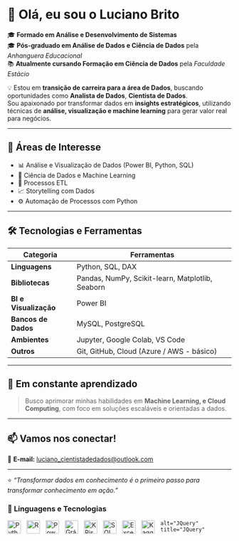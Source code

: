 # 👋 Olá, eu sou o Luciano Brito  

🎓 **Formado em Análise e Desenvolvimento de Sistemas**  
🎓 **Pós-graduado em Análise de Dados e Ciência de Dados** pela *Anhanguera Educacional*  
📚 **Atualmente cursando Formação em Ciência de Dados** pela *Faculdade Estácio*  

💡 Estou em **transição de carreira para a área de Dados**, buscando oportunidades como **Analista de Dados**, **Cientista de Dados**.  
Sou apaixonado por transformar dados em **insights estratégicos**, utilizando técnicas de **análise, visualização e machine learning** para gerar valor real para negócios.  

---

## 🚀 Áreas de Interesse
- 📊 Análise e Visualização de Dados (Power BI, Python, SQL)  
- 🤖 Ciência de Dados e Machine Learning  
- 🧱 Processos ETL  
- 📈 Storytelling com Dados  
- ⚙️ Automação de Processos com Python  

---

## 🛠️ Tecnologias e Ferramentas
| Categoria | Ferramentas |
|------------|--------------|
| **Linguagens** | Python, SQL, DAX |
| **Bibliotecas** | Pandas, NumPy, Scikit-learn, Matplotlib, Seaborn |
| **BI e Visualização** | Power BI |
| **Bancos de Dados** | MySQL, PostgreSQL |
| **Ambientes** | Jupyter, Google Colab, VS Code |
| **Outros** | Git, GitHub, Cloud (Azure / AWS - básico) |

---

## 🧠 Em constante aprendizado
> Busco aprimorar minhas habilidades em **Machine Learning, e Cloud Computing**, com foco em soluções escaláveis e orientadas a dados.

---

## 📫 Vamos nos conectar!
📧 **E-mail:** luciano_cientistadedados@outlook.com  

---

⭐ *“Transformar dados em conhecimento é o primeiro passo para transformar conhecimento em ação.”*  


### 🤖 Linguagens e Tecnologias

<img 
    align="left" 
    alt="Python"
    title="Python" 
    width="30px" 
    style="padding-right: 10px;" 
    src="https://cdn.jsdelivr.net/gh/devicons/devicon@latest/icons/python/python-original.svg" 
/>
<img 
    align="left" 
    alt="R" 
    title="R"
    width="30px" 
    style="padding-right: 10px;" 
    src="https://cdn.jsdelivr.net/gh/devicons/devicon@latest/icons/r/r-original.svg"
/>
<img 
    align="left" 
    alt="Power Bi" 
    title="Power Bi"
    width="30px" 
    style="padding-right: 10px;" 
    src="https://upload.wikimedia.org/wikipedia/commons/c/cf/New_Power_BI_Logo.svg" 
/>
<img 
    align="left" 
    alt="Gráficos e Estatisticas"
    title="Gráficos e Estatisticas" 
    width="30px" 
    style="padding-right: 10px;" 
    src="https://cdn-icons-png.flaticon.com/512/4149/4149687.png" 
  />
<img 
    align="left" 
    alt="KPis" 
    title="KPIs"
    width="30px" 
    style="padding-right: 10px;" 
    src="https://cdn-icons-png.flaticon.com/512/4149/4149723.png" 
  />
<img 
    align="left" 
    alt="SQL"
    title="SQL" 
    width="30px" 
    style="padding-right: 10px;" 
    src="https://cdn.jsdelivr.net/gh/devicons/devicon@latest/icons/mysql/mysql-original.svg" 
     />

<img 
    align="left" 
    alt="Excell" 
    title="Excell"
    width="30px" 
    style="padding-right: 10px;" 
    src="https://upload.wikimedia.org/wikipedia/commons/7/73/Microsoft_Office_Excel_%282019%E2%80%93present%29.svg" 
/>
<img 
    align="left" 
    alt="Kaggle" 
    title="Kaggle"
    width="30px" 
    style="padding-right: 10px;" 
    src="https://cdn.jsdelivr.net/gh/devicons/devicon@latest/icons/kaggle/kaggle-original.svg" 
/>

    alt="JQuery" 
    title="JQuery"
